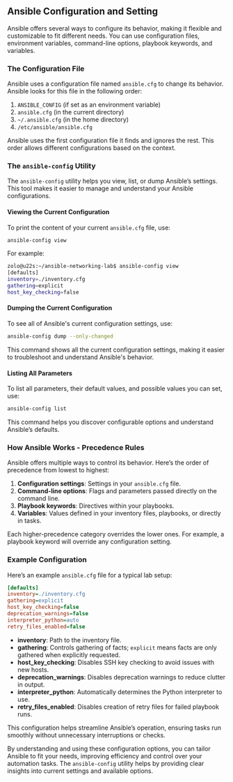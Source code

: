 ## Ansible Configuration and Setting

Ansible offers several ways to configure its behavior, making it flexible and customizable to fit different needs. You can use configuration files, environment variables, command-line options, playbook keywords, and variables.

### The Configuration File

Ansible uses a configuration file named `ansible.cfg` to change its behavior. Ansible looks for this file in the following order:

1. `ANSIBLE_CONFIG` (if set as an environment variable)
2. `ansible.cfg` (in the current directory)
3. `~/.ansible.cfg` (in the home directory)
4. `/etc/ansible/ansible.cfg`

Ansible uses the first configuration file it finds and ignores the rest. This order allows different configurations based on the context.

### The `ansible-config` Utility

The `ansible-config` utility helps you view, list, or dump Ansible’s settings. This tool makes it easier to manage and understand your Ansible configurations.

#### Viewing the Current Configuration

To print the content of your current `ansible.cfg` file, use:

```bash
ansible-config view
```

For example:

```bash
zolo@u22s:~/ansible-networking-lab$ ansible-config view
[defaults]
inventory=./inventory.cfg
gathering=explicit
host_key_checking=false
```

#### Dumping the Current Configuration

To see all of Ansible's current configuration settings, use:

```bash
ansible-config dump --only-changed
```

This command shows all the current configuration settings, making it easier to troubleshoot and understand Ansible's behavior.

#### Listing All Parameters

To list all parameters, their default values, and possible values you can set, use:

```bash
ansible-config list
```

This command helps you discover configurable options and understand Ansible’s defaults.

### How Ansible Works - Precedence Rules

Ansible offers multiple ways to control its behavior. Here’s the order of precedence from lowest to highest:

1. **Configuration settings**: Settings in your `ansible.cfg` file.
2. **Command-line options**: Flags and parameters passed directly on the command line.
3. **Playbook keywords**: Directives within your playbooks.
4. **Variables**: Values defined in your inventory files, playbooks, or directly in tasks.

Each higher-precedence category overrides the lower ones. For example, a playbook keyword will override any configuration setting.

### Example Configuration

Here’s an example `ansible.cfg` file for a typical lab setup:

```ini
[defaults]
inventory=./inventory.cfg
gathering=explicit
host_key_checking=false
deprecation_warnings=false
interpreter_python=auto
retry_files_enabled=false
```

- **inventory**: Path to the inventory file.
- **gathering**: Controls gathering of facts; `explicit` means facts are only gathered when explicitly requested.
- **host_key_checking**: Disables SSH key checking to avoid issues with new hosts.
- **deprecation_warnings**: Disables deprecation warnings to reduce clutter in output.
- **interpreter_python**: Automatically determines the Python interpreter to use.
- **retry_files_enabled**: Disables creation of retry files for failed playbook runs.

This configuration helps streamline Ansible’s operation, ensuring tasks run smoothly without unnecessary interruptions or checks.

By understanding and using these configuration options, you can tailor Ansible to fit your needs, improving efficiency and control over your automation tasks. The `ansible-config` utility helps by providing clear insights into current settings and available options.
